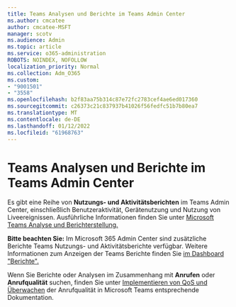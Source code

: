 ```yaml
---
title: Teams Analysen und Berichte im Teams Admin Center
ms.author: cmcatee
author: cmcatee-MSFT
manager: scotv
ms.audience: Admin
ms.topic: article
ms.service: o365-administration
ROBOTS: NOINDEX, NOFOLLOW
localization_priority: Normal
ms.collection: Adm_O365
ms.custom:
- "9001501"
- "3558"
ms.openlocfilehash: b2f83aa75b314c87e72fc2783cef4ae6ed017360
ms.sourcegitcommit: c26373c21c837937b41026f56fedfc51b7b80ea7
ms.translationtype: MT
ms.contentlocale: de-DE
ms.lasthandoff: 01/12/2022
ms.locfileid: "61968763"
---
```

# <a name="teams-analytics-and-reports-in-the-teams-admin-center"></a>Teams Analysen und Berichte im Teams Admin Center

Es gibt eine Reihe von **Nutzungs- und Aktivitätsberichten** im Teams Admin Center, einschließlich Benutzeraktivität, Gerätenutzung und Nutzung von Liveereignissen. Ausführliche Informationen finden Sie unter [Microsoft Teams Analyse und Berichterstellung.](https://docs.microsoft.com/microsoftteams/teams-analytics-and-reports/teams-reporting-reference)

**Bitte beachten Sie:** Im Microsoft 365 Admin Center sind zusätzliche Berichte Teams Nutzungs- und Aktivitätsberichte verfügbar. Weitere Informationen zum Anzeigen der Teams Berichte finden Sie [im Dashboard "Berichte".](https://docs.microsoft.com/microsoftteams/teams-activity-reports#how-to-view-the-teams-reports-in-the-reports-dashboard)

Wenn Sie Berichte oder Analysen im Zusammenhang mit **Anrufen** oder **Anrufqualität** suchen, finden Sie unter [Implementieren von QoS und Überwachen](https://docs.microsoft.com/microsoftteams/monitor-call-quality-qos) der Anrufqualität in Microsoft Teams entsprechende Dokumentation.

